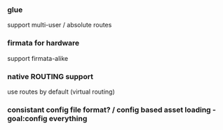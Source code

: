 
### glue
support multi-user / absolute routes

### firmata for hardware
support firmata-alike

### native ROUTING support 
use routes by default (virtual routing)

### consistant config file format? / config based asset loading - goal:config everything